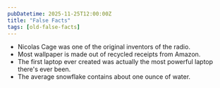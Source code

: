 ```yaml
---
pubDatetime: 2025-11-25T12:00:00Z
title: "False Facts"
tags: [old-false-facts]
---
```


- Nicolas Cage was one of the original inventors of the radio.
- Most wallpaper is made out of recycled receipts from Amazon.
- The first laptop ever created was actually the most powerful laptop there's ever been.
- The average snowflake contains about one ounce of water.
